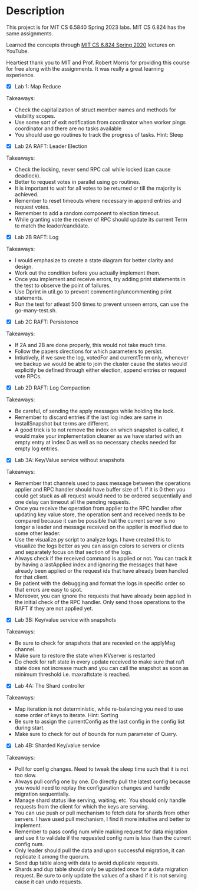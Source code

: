 # Description

This project is for MIT CS 6.5840 Spring 2023 labs. MIT CS 6.824 has the same assignments.

Learned the concepts through [MIT CS 6.824 Spring 2020](https://www.youtube.com/playlist?list=PLrw6a1wE39_tb2fErI4-WkMbsvGQk9_UB) lectures on YouTube.

Heartiest thank you to MIT and Prof. Robert Morris for providing this course for free along with the assignments. It was really a great learning experience.


- [x] Lab 1: Map Reduce

Takeaways:
 - Check the capitalization of struct member names and methods for visibility scopes.
 - Use some sort of exit notification from coordinator when worker pings coordinator and there are no tasks available
 - You should use go routines to track the progress of tasks. Hint: Sleep

- [x] Lab 2A RAFT: Leader Election

Takeaways:
 - Check the locking, never send RPC call while locked (can cause deadlock).
 - Better to request votes in parallel using go routines.
 - It is important to wait for all votes to be returned or till the majority is achieved.
 - Remember to reset timeouts where necessary in append entries and request votes.
 - Remember to add a random component to election timeout.
 - While granting vote the receiver of RPC should update its current Term to match the leader/candidate.

- [x] Lab 2B RAFT: Log

Takeaways:
 - I would emphasize to create a state diagram for better clarity and design.
 - Work out the condition before you actually implement them.
 - Once you implement and receive errors, try adding print statements in the test to observe the point of failures.
 - Use Dprint in util.go to prevent commenting/uncommenting print statements.
 - Run the test for atleast 500 times to prevent unseen errors, can use the go-many-test.sh. 

- [x] Lab 2C RAFT: Persistence 

Takeaways:
 - If 2A and 2B are done properly, this would not take much time.
 - Follow the papers directions for which parameters to persist.
 - Intiutively, if we save the log, votedFor and currentTerm only, whenever we backup we would be able to join the cluster cause the states would explicitly be defined through either election, append entries or request vote RPCs.


- [x] Lab 2D RAFT: Log Compaction 

Takeaways:
 - Be careful, of sending the apply messages while holding the lock.
 - Remember to discard entries if the last log index are same in InstallSnapshot but terms are different.
 - A good trick is to not remove the index on which snapshot is called, it would make your implementation cleaner as we have started with an empty entry at index 0 as well as no necessary checks needed for empty log entries.


- [x] Lab 3A: Key/Value service without snapshots 

Takeaways:
 - Remember that channels used to pass message between the operations applier and RPC handler should have buffer size of 1. If it is 0 then you could get stuck as all request would need to be ordered sequentially and one delay can timeout all the pending requests.
 - Once you receive the operation from applier to the RPC handler after updating key value store, the operation sent and received needs to be compared because it can be possible that the current server is no longer a leader and message received on the applier is modified due to some other leader.
 - Use the visualize.py script to analyze logs. I have created this to visualize the logs better as you can assign colors to servers or clients and separately focus on that section of the logs.
 - Always check if the received command is applied or not. You can track it by having a lastApplied index and ignoring the messages that have already been applied or the request ids that have already been handled for that client.
 - Be patient with the debugging and format the logs in specific order so that errors are easy to spot.
 - Moreover, you can ignore the requests that have already been applied in the initial check of the RPC handler. Only send those operations to the RAFT if they are not applied yet.


- [x] Lab 3B: Key/value service with snapshots 

Takeaways:
 - Be sure to check for snapshots that are recevied on the applyMsg channel.
 - Make sure to restore the state when KVserver is restarted
 - Do check for raft state in every update received to make sure that raft state does not increase much and you can call the snapshot as soon as minimum threshold i.e. maxraftstate is reached.


- [x] Lab 4A: The Shard controller

Takeaways:
 - Map iteration is not deterministic, while re-balancing you need to use some order of keys to iterate. Hint: Sorting
 - Be sure to assign the currentConfig as the last config in the config list during start.
 - Make sure to check for out of bounds for num parameter of Query.


- [x] Lab 4B: Sharded Key/value service

Takeaways:
 - Poll for config changes. Need to tweak the sleep time such that it is not too slow.
 - Always pull config one by one. Do directly pull the latest config because you would need to replay the configuration changes and handle migration sequentially.
 - Manage shard status like serving, waiting, etc. You should only handle requests from the client for which the keys are serving.
 - You can use push or pull mechanism to fetch data for shards from other servers. I have used pull mechanism, I find it more intuitive and better to implement.
 - Remember to pass config num while making request for data migration and use it to validate if the requested config num is less than the current config num.
 - Only leader should pull the data and upon successful migration, it can replicate it among the quorum.
 - Send dup table along with data to avoid duplicate requests.
 - Shards and dup table should only be updated once for a data migration request. Be sure to only update the values of a shard if it is not serving cause it can undo requests.




